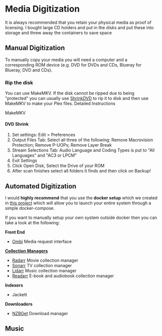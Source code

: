 # Media Digitization 
It is always recommended that you retain your physical media as proof of licensing.  I bought large CD holders and put in the disks and put these into storage and threw away the containers to save space

## Manual Digitization
To manually copy your media you will need a computer and a corresponding ROM device (e.g. DVD for DVDs and CDs, Blueray for Blueray, DVD and CDs).
### Rip the disk
You can use MakeMKV.  If the disk cannot be ripped due to being "protected" you can usually use [ShrinkDVD](#dvd-shrink) to rip it to disk and then use MakeMKV to make your Plex files.
Detailed Instructions

MakeMKV


#### DVD Shrink
1.  Set settings:  Edit > Preferences
2.  Output Files Tab:  Select all three of the following: Remove Macrovision Protection; Remove P-UOPs; Remove Layer Break
3.  Stream Selections Tab:  Audio Language and Coding Types is put to "All Languages" and "AC3 or LPCM"
4.  Exit Settings
5.  Click Open Disk, Select the Drive of your ROM
6.  After scan finishes select all folders it finds and then click on Backup!

## Automated Digitization
I would **highly recommend** that you use the **docker setup** which we created in [this project]() which will allow you to launch your entire system through a simple docker-compose.

If you want to manually setup your own system outside docker then you can take a look at the following:

**Front End**
- [Ombi](https://docs.ombi.app/)  Media request interface

[**Collection Managers**](https://wiki.servarr.com/)
- [Radarr](https://wiki.servarr.com/radarr)  Movie collection manager
- [Sonarr](https://wiki.servarr.com/sonarr)  TV collection manager
- [Lidarr](https://wiki.servarr.com/lidarr)  Music collection manager
- [Readarr](https://wiki.servarr.com/readarr)  E-book and audiobook collection manager

**Indexers**
- Jackett

**Downloaders**
- [NZBGet](https://nzbget.com/download/)  Download manager

## Music

